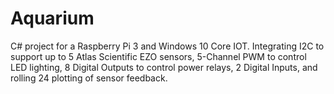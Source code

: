 # Aquarium
C# project for a Raspberry Pi 3 and Windows 10 Core IOT. Integrating I2C to support up to 5 Atlas Scientific EZO sensors,  5-Channel PWM to control LED lighting, 8 Digital Outputs to control power relays, 2 Digital Inputs, and rolling 24 plotting of sensor feedback.
